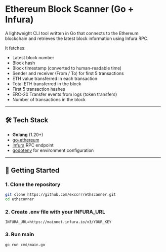 # Ethereum Block Scanner (Go + Infura)

A lightweight CLI tool written in Go that connects to the Ethereum blockchain and retrieves the latest block information using Infura RPC.

It fetches:
- Latest block number
- Block hash
- Block timestamp (converted to human-readable time)
- Sender and receiver (From / To) for first 5 transactions
- ETH value transferred in each transaction
- Total ETH transferred in the block
- First 5 transaction hashes
- ERC-20 Transfer events from logs (token transfers)
- Number of transactions in the block

---

## 🛠 Tech Stack

- **Golang** (1.20+)
- [go-ethereum](https://github.com/ethereum/go-ethereum)
- [Infura](https://infura.io) RPC endpoint
- [godotenv](https://github.com/joho/godotenv) for environment configuration

---

## 🚀 Getting Started

### 1. Clone the repository

```bash
git clone https://github.com/exccrr/ethscanner.git
cd ethscanner
```

### 2. Create .env file with your INFURA_URL
```
INFURA_URL=https://mainnet.infura.io/v3/YOUR_KEY
```
### 3. Run main
```bash
go run cmd/main.go
```
